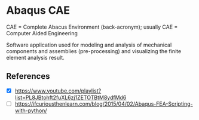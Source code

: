 # Abaqus CAE

CAE = Complete Abacus Environment (back-acronym); usually CAE = Computer Aided Engineering

Software application used for modeling and analysis of mechanical components and assemblies (pre-processing) and visualizing the finite element analysis result.

## References

- [x] https://www.youtube.com/playlist?list=PL8JBtohft2fuXL6zj1ZETOTBtM8ydfMd6
- [ ] https://ifcuriousthenlearn.com/blog/2015/04/02/Abaqus-FEA-Scripting-with-python/
